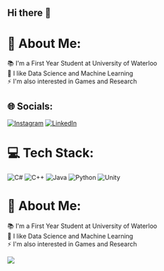 ## Hi there 👋

# 💫 About Me:
📚 I'm a First Year Student at University of Waterloo<br>🌱 I like Data Science and Machine Learning<br>⚡ I'm also interested in Games and Research


## 🌐 Socials:
[![Instagram](https://img.shields.io/badge/Instagram-%23E4405F.svg?logo=Instagram&logoColor=white)](https://instagram.com/ianl012) [![LinkedIn](https://img.shields.io/badge/LinkedIn-%230077B5.svg?logo=linkedin&logoColor=white)](https://linkedin.com/in/ianleung12) 

# 💻 Tech Stack:
![C#](https://img.shields.io/badge/c%23-%23239120.svg?style=for-the-badge&logo=csharp&logoColor=white) ![C++](https://img.shields.io/badge/c++-%2300599C.svg?style=for-the-badge&logo=c%2B%2B&logoColor=white) ![Java](https://img.shields.io/badge/java-%23ED8B00.svg?style=for-the-badge&logo=openjdk&logoColor=white) ![Python](https://img.shields.io/badge/python-3670A0?style=for-the-badge&logo=python&logoColor=ffdd54) ![Unity](https://img.shields.io/badge/unity-%23000000.svg?style=for-the-badge&logo=unity&logoColor=white) 

# 💫 About Me:
📚 I'm a First Year Student at University of Waterloo<br>🌱 I like Data Science and Machine Learning<br>⚡ I'm also interested in Games and Research

![](https://github-readme-stats.vercel.app/api/top-langs/?username=ianleung12&theme=dark&hide_border=false&include_all_commits=false&count_private=false&layout=compact)
